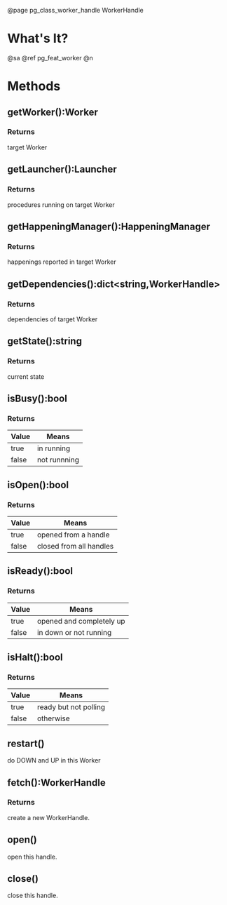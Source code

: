 ﻿@page pg_class_worker_handle WorkerHandle

# What's It?

@sa @ref pg_feat_worker @n


# Methods

## getWorker():Worker

### Returns

target Worker  

## getLauncher():Launcher

### Returns

procedures running on target Worker  

## getHappeningManager():HappeningManager

### Returns

happenings reported in target Worker

## getDependencies():dict<string,WorkerHandle>

### Returns

dependencies of target Worker

## getState():string

### Returns

current state  

## isBusy():bool

### Returns

Value | Means
----- | -----
true | in running
false | not runnning

## isOpen():bool

### Returns

Value | Means
----- | -----
true | opened from a handle
false | closed from all handles

## isReady():bool

### Returns

Value | Means
----- | -----
true | opened and completely up
false | in down or not running

## isHalt():bool

### Returns

Value | Means
----- | -----
true | ready but not polling
false | otherwise

## restart()

do DOWN and UP in this Worker  

## fetch():WorkerHandle

### Returns

create a new WorkerHandle.  

## open()

open this handle.  

## close()

close this handle.  

